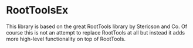 RootToolsEx
===========

This library is based on the great RootTools library by Stericson and Co. Of course this is not an attempt to replace RootTools at all but instead it adds more high-level functionality on top of RootTools.